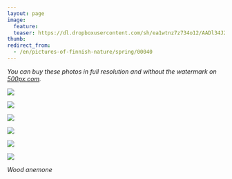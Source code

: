 ```yaml
---
layout: page
image:
  feature:
  teaser: https://dl.dropboxusercontent.com/sh/ea1wtnz7z734o12/AADl34J218FwOhkJj9xMpNU-a/luontokuvat/kev%C3%A4t/DSC60965-245px.jpg
thumb:
redirect_from:
  - /en/pictures-of-finnish-nature/spring/00040
---
```


*You can buy these photos in full resolution and without the watermark on [500px.com](https://500px.com/minimuutticom/galleries/hepatica-flowers).*

[![](https://dl.dropboxusercontent.com/sh/ea1wtnz7z734o12/AADzAYDJcw9OabeN6SQ9MOH8a/luontokuvat/kev%C3%A4t/DSC60926-800px.jpg)](https://dl.dropboxusercontent.com/sh/ea1wtnz7z734o12/AAD6fO8Hc3rAq1OCHwgO-Rgba/luontokuvat/kev%C3%A4t/DSC60926.jpg)

[![](https://dl.dropboxusercontent.com/sh/ea1wtnz7z734o12/AABK2i1KiDozOc8QFZNKSULza/luontokuvat/kev%C3%A4t/DSC60928-800px.jpg)](https://dl.dropboxusercontent.com/sh/ea1wtnz7z734o12/AAAXTx7CvL6apOv3BlfFNKu6a/luontokuvat/kev%C3%A4t/DSC60928.jpg)

[![](https://dl.dropboxusercontent.com/sh/ea1wtnz7z734o12/AACKaYk7CZUzk1NbOoGw_PYia/luontokuvat/kev%C3%A4t/DS15755-800px.jpg)](https://dl.dropboxusercontent.com/sh/ea1wtnz7z734o12/AACGTSpbfbNaroov105LeVmIa/luontokuvat/kev%C3%A4t/DS15755.jpg)

[![](https://dl.dropboxusercontent.com/sh/ea1wtnz7z734o12/AACvPJRh95oYZgySKfzQ9zzXa/luontokuvat/kev%C3%A4t/DS15074-800px.jpg)](https://dl.dropboxusercontent.com/sh/ea1wtnz7z734o12/AAANk5o2WUMCdxRFQkzXFSL8a/luontokuvat/kev%C3%A4t/DS15074.jpg)

[![](https://dl.dropboxusercontent.com/sh/ea1wtnz7z734o12/AADi2jFgIwsMULTkFq1GP3bda/luontokuvat/kev%C3%A4t/DS15077-800px.jpg)](https://dl.dropboxusercontent.com/sh/ea1wtnz7z734o12/AAC-h7MTkVGeaxaj-BG4ORfZa/luontokuvat/kev%C3%A4t/DS15077.jpg)

[![](https://dl.dropboxusercontent.com/sh/ea1wtnz7z734o12/AADqp-eCoe1WkIcwJ0O_HdC4a/luontokuvat/kev%C3%A4t/DS15080-800px.jpg)](https://dl.dropboxusercontent.com/sh/ea1wtnz7z734o12/AABivsV2kluW_K_o0En0Rorya/luontokuvat/kev%C3%A4t/DS15080.jpg)

*Wood anemone*
